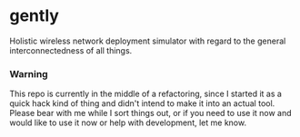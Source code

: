 # gently
Holistic wireless network deployment simulator with regard to the general interconnectedness of all things.

### Warning
This repo is currently in the middle of a refactoring, since I started it as a quick hack kind of thing and didn't intend to make it into an actual tool. Please bear with me while I sort things out, or if you need to use it now and would like to use it now or help with development, let me know.
